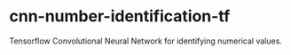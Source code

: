 # cnn-number-identification-tf
Tensorflow Convolutional Neural Network for identifying numerical values.
